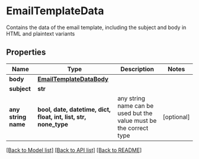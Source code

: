 # EmailTemplateData

Contains the data of the email template, including the subject and body in HTML and plaintext variants

## Properties
Name | Type | Description | Notes
------------ | ------------- | ------------- | -------------
**body** | [**EmailTemplateDataBody**](EmailTemplateDataBody.md) |  | 
**subject** | **str** |  | 
**any string name** | **bool, date, datetime, dict, float, int, list, str, none_type** | any string name can be used but the value must be the correct type | [optional]

[[Back to Model list]](../README.md#documentation-for-models) [[Back to API list]](../README.md#documentation-for-api-endpoints) [[Back to README]](../README.md)


